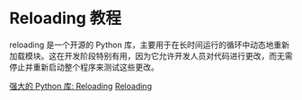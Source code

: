 # Reloading 教程

<show-structure depth="3"/>

reloading 是一个开源的 Python 库，主要用于在长时间运行的循环中动态地重新加载模块。这在开发阶段特别有用，因为它允许开发人员对代码进行更改，而无需停止并重新启动整个程序来测试这些更改。

<seealso>
<category ref="ref_docs">
    <a href="https://mp.weixin.qq.com/s/mh8H05oCWKeJKei3WBTKeQ">强大的 Python 库: Reloading</a>
</category>
<category ref="ref_github">
    <a href="https://github.com/julvo/reloading">Reloading</a>
</category>
<category ref="ref_issues">
</category>
<category ref="ref_hf">
</category>
<category ref="ref_ms">
</category>
</seealso>